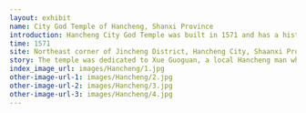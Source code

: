 ```yaml
---
layout: exhibit
name: City God Temple of Hancheng, Shanxi Province
introduction: Hancheng City God Temple was built in 1571 and has a history of 449 years. It is now not only the largest ancient building complex in Hancheng, but also the largest city god surface in Shanxi province, covering an area of 15,000 square kilometres. Hancheng City God Temple was built in 1571 and has a history of 449 years. It is now not only the largest ancient building complex in Hancheng, but also the largest city god surface in Shanxi province, covering an area of 15,000 square kilometres.
time: 1571
site: Northeast corner of Jincheng District, Hancheng City, Shaanxi Province
story: The temple was dedicated to Xue Guoguan, a local Hancheng man who became a chancellor during the Ming Dynasty. During his time in office, he used to build walls and towers for Hancheng, and the people of Hancheng repaid him for his kindness, so they enshrined him in the City God Temple after his centenary, making him the guardian deity of Hancheng.
index_image_url: images/Hancheng/1.jpg
other-image-url-1: images/Hancheng/2.jpg
other-image-url-2: images/Hancheng/3.jpg
other-image-url-3: images/Hancheng/4.jpg
---
```

